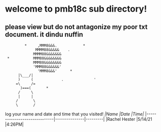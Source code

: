 # welcome to pmb18c sub directory!
## please view but do not antagonize my poor txt document. it dindu nuffin
             *     ,MMM8&&&.            *
                  MMMM88&&&&&    .
                 MMMM88&&&&&&&
     *           MMM88&&&&&&&&
                 MMM88&&&&&&&&
                 'MMM88&&&&&&'
                   'MMM8&&&'      *
          |\___/|
          )     (             .              '
         =\     /=
           )===(       *
          /     \
          |     |
         /       \ 
         \       /
 
log your name and date and time that you visited!
*|Name				|Date		|Time|*
|------------------------------|---------------|---------|
|Rachel Hester			|5/14/21	|4:26PM|
